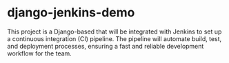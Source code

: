 # django-jenkins-demo
This project is a Django-based that will be integrated with Jenkins to set up a continuous integration (CI) pipeline. The pipeline will automate build, test, and deployment processes, ensuring a fast and reliable development workflow for the team.

